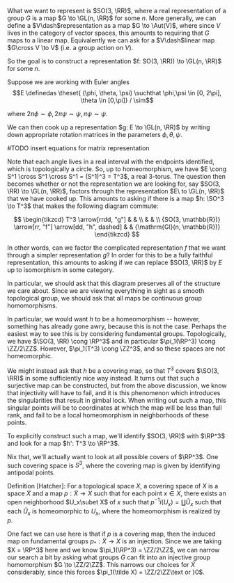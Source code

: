 What we want to represent is $SO(3, \RR)$, where a real representation of a group $G$ is a map $G \to \GL(n, \RR)$ for some $n$.
More generally, we can define a $V\dash$representation as a map $G \to \Aut(V)$, where since $V$ lives in the category of
vector spaces, this amounts to requiring that $G$ maps to a linear map.
Equivalently we can ask for a $V\dash$linear map $G\cross V \to V$ (i.e. a group action on $V$).

So the goal is to construct a representation $f: SO(3, \RR)) \to \GL(n, \RR)$ for some $n$.

Suppose we are working with Euler angles
$$E \definedas \theset{ (\phi, \theta, \psi) \suchthat \phi,\psi \in [0, 2\pi], \theta \in [0,\pi]} / \sim$$

where $2\pi \phi \sim \phi, 2\pi\psi \sim \psi, \pi\psi\sim\psi$.

We can then cook up a representation $g: E \to \GL(n, \RR)$ by writing down appropriate rotation matrices in
the parameters $\phi, \theta, \psi$.

#TODO insert equations for matrix representation

Note that each angle lives in a real interval with the endpoints identified, which is topologically a circle.
So, up to homeomorphism, we have $E \cong S^1 \cross S^1 \cross S^1 = (S^1)^3 = T^3$, a real 3-torus. The question then becomes
whether or not the representation we are looking for, say $SO(3, \RR) \to \GL(n, \RR)$, factors through the
representation $E\ to \GL(n, \RR)$ that we have cooked up. This amounts to asking if there is a map
$h: \SO^3 \to T^3$ that makes the following diagram commute:

$$
\begin{tikzcd}
T^3 \arrow[rrdd, "g"]                                       &  &                              \\
                                                            &  &                              \\
{SO(3, \mathbb{R})} \arrow[rr, "f"] \arrow[dd, "h", dashed] &  & {\mathrm{Gl}(n, \mathbb{R})}
\end{tikzcd}
$$

In other words, can we factor the complicated representation $f$ that we want through a simpler representation $g$?
In order for this to be a fully faithful representation, this amounts to asking if we can replace $SO(3, \RR)$
by $E$ up to isomorphism in some category.

In particular, we should ask that this diagram preserves all of the structure we care about. Since
we are viewing everything in sight as a smooth topological group, we should ask that all maps be
continuous group homomorphisms.

In particular, we would want $h$ to be a homeomorphism -- however, something has already
gone awry, because this is not the case. Perhaps the easiest way to see this is by considering fundamental
groups. Topologically, we have $\SO(3, \RR) \cong \RP^3$ and in particular $\pi_1(\RP^3) \cong \ZZ/2\ZZ$. However,
$\pi_1(T^3) \cong \ZZ^3$, and so these spaces are not homeomorphic.

We might instead ask that $h$ be a covering map, so that $T^3$ covers $\SO(3, \RR)$ in some sufficiently
nice way instead. It turns out that such a surjective map can be constructed, but from the above discussion,
we know that injectivity will have to fail, and it is this phenomenon which introduces the singularities
that result in gimbal lock. When writing out such a map, this singular points will be to coordinates
at which the map will be less than full rank, and fail to be a local homeomorphism in neighborhoods of
these points.

To explicitly construct such a map, we'll identify $SO(3, \RR)$ with $\RP^3$ and look for a map $h': T^3 \to \RP^3$.

Nix that, we'll actually want to look at all possible covers of $\RP^3$. One such covering space is $S^3$, where
the covering map is given by identifying antipodal points.


Definition [Hatcher]: For a topological space $X$, a covering space of $X$ is a space $\tilde X$ and a map $p: \tilde X \to X$ such that
for each point $x\in X$, there exists an open neighborhood $U_x\subet X$ of $x$ such that $p^{-1}i(U_x) = \coprod \tilde{U}_x$ such that
each $\tilde{U}_x$ is homeomorphic to $U_x$, where the homeomorphism is realized by $p$.

One fact we can use here is that if $p$ is a covering map, then the induced map on fundamental groups $p_*: \tilde X \to X$ is
an injection. Since we are taking $X = \RP^3$ here and we know $\pi_1(\RP^3) = \ZZ/2\ZZ$, we can narrow our search a bit
by asking what groups $G$ can fit into an injective group homomorphism $G \to \ZZ/2\ZZ$. This narrows our choices
for $\tilde X$ considerably, since this forces $\pi_1(\tilde X) = \ZZ/2\ZZ\text or }0$.
